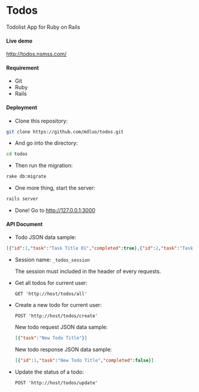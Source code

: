 Todos
=====

Todolist App for Ruby on Rails


#### Live demo
http://todos.nsmss.com/


#### Requirement
- Git
- Ruby
- Rails


#### Deployment

- Clone this repository:
```bash
git clone https://github.com/mdluo/todos.git
```

- And go into the directory:
```bash
cd todos
```

- Then run the migration:
```bash
rake db:migrate
```

- One more thing, start the server:
```bash
rails server
```

- Done! Go to http://127.0.0.1:3000

#### API Document

* Todo JSON data sample:
```json
[{"id":1,"task":"Task Title 01","completed":true},{"id":2,"task":"Task Title 2","completed":false}]
```

* Session name: `_todos_session`

  The session must included in the header of every requests.

* Get all todos for current user:

  `GET 'http://host/todos/all'`

* Create a new todo for current user:

  `POST 'http://host/todos/create'`
  
  New todo request JSON data sample:
  
  ```json
  [{"task":"New Todo Title"}]
  ```
  
  New todo response JSON data sample:
  
  ```json
  [{"id":1,"task":"New Todo Title","completed":false}]
  ```
  
* Update the status of a todo:

  `POST 'http://host/todos/update'`
